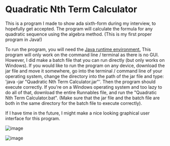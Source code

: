 # Quadratic Nth Term Calculator
This is a program I made to show ada sixth-form during my interview, to hopefully get accepted.  The program will calculate the formula for any quadratic sequence using the algebra method. (This is my first proper program in Java!)

To run the program, you will need the [Java runtime environment.](https://java.com/en/download/)  This program will only work on the command line / terminal as there is no GUI. However, I did make a batch file that you can run directly (but only works on Windows). If you would like to run the program on any device,
download the jar file and move it somewhere, go into the terminal / command line of your operating system, change the directory into the path of the jar file and type: 'java -jar "Quadratic Nth Term Calculator.jar"'. Then the program should execute correctly.
If you're on a Windows operating system and too lazy to do all of that, download the entire Runnables file, and run the "Quadratic Nth Term Calculator.bat". (Make sure that the jar file and the batch file are both in the same directory for the batch
file to execute correctly). 

If I have time in the future, I might make a nice looking graphical user interface for this program.

![image](https://user-images.githubusercontent.com/28353935/38515778-1b167768-3c2d-11e8-9bbe-8fdb2514c02b.png)

![image](https://user-images.githubusercontent.com/28353935/38515843-56494d7e-3c2d-11e8-8d69-e98a9f972c4d.png)
